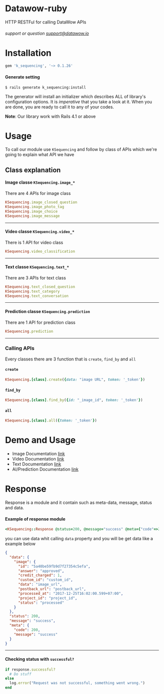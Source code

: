 # Datawow-ruby
  
HTTP RESTFul for calling DataWow APIs

###### support or question support@datawow.io

# Installation
```ruby
gem 'k_sequencing', '~> 0.1.26'
```

#### Generate setting

```console
$ rails generate k_sequencing:install
```
The generator will install an initializer which describes ALL of library's configuration options. It is *imperative* that you take a look at it. When you are done, you are ready to call it to any of your codes.

**Note**: Our library work with Rails 4.1 or above

# Usage

To call our module use `KSequencing` and follow by class of APIs which we're going to explain what API we have

## Class explanation
#### Image classe `KSequencing.image_*`
There are 4 APIs for image class

```ruby 
KSequencing.image_closed_question
KSequencing.image_photo_tag 
KSequencing.image_choice
KSequencing.image_message
```
---

#### Video classe `KSequencing.video_*`
There is 1 API for video class

```ruby 
KSequencing.video_classification
```
---
#### Text classe `KSequencing.text_*`
There are 3 APIs for text class

```ruby 
KSequencing.text_closed_question
KSequencing.text_category 
KSequencing.text_conversation
```
---

#### Prediction classe `KSequencing.prediction`
There are 1 API for prediction class

```ruby 
KSequencing.prediction
```
---
### Calling APIs 
Every classes there are 3 function that is `create`, `find_by` and `all`
#### `create`
```ruby
KSequencing.[class].create({data: "image URL", token: '_token'})
```

#### `find_by`
```ruby
KSequencing.[class].find_by({id: "_image_id", token: '_token'})
```

#### `all`
```ruby
KSequencing.[class].all({token: '_token'})
```
# Demo and Usage
 - Image Documentation [link](README/image_docs.md)
 - Video Documentation [link](README/video_docs.md)
 - Text Documentation [link](README/text_docs.md)
 - AI/Prediction Documentation [link](README/ai_docs.md)



# Response

Response is a module and it contain such as meta-data, message, status and data.
#### Example of response module
```ruby
<KSequencing::Response @status=200, @message="success" @meta={"code"=>200, "message"=>"success"}, @data={...}, />
```
you can use data whit calling `data` property and you will be get data like a example below

```json
{
  "data": {
    "image": {
      "id": "5a40be59fb9d7f27354c5efa",
      "answer": "approved",
      "credit_charged": 1,
      "custom_id": "custom_id",
      "data": "image_url",
      "postback_url": "postback_url",
      "processed_at": "2017-12-25T16:02:00.599+07:00",
      "project_id": "project_id",
      "status": "processed"
    }
  },
  "status": 200,
  "message": "success",
  "meta": {
    "code": 200,
    "message": "success"
  }
}
```
---
#### Checking status with `successful?`
```ruby
if response.successful?
  # Do stuff
else
  log.error("Request was not successful, something went wrong.")
end
```
